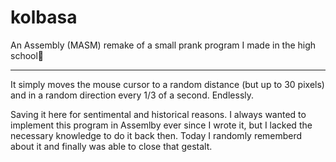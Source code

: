 # kolbasa
 An Assembly (MASM) remake of a small prank program I made in the high school🥴

---
It simply moves the mouse cursor to a random distance (but up to 30 pixels) and in a random direction every 1/3 of a second. Endlessly.

Saving it here for sentimental and historical reasons. I always wanted to implement this program in Assemlby ever since I wrote it, but I lacked the necessary knowledge to do it back then. Today I randomly rememberd about it and finally was able to close that gestalt.
